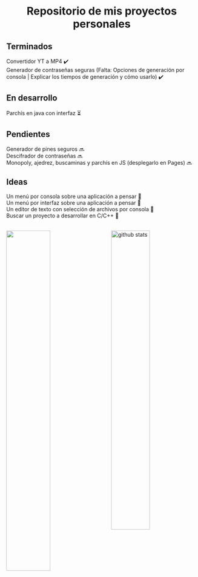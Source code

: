<h1 align="center">Repositorio de mis proyectos personales</h1>

<h2>Terminados</h2>
Convertidor YT a MP4 ✔️<br>
Generador de contraseñas seguras (Falta: Opciones de generación por consola | Explicar los tiempos de generación y cómo usarlo) ✔️<br>

<h2>En desarrollo</h2>
Parchís en java con interfaz ⏳<br>

<h2>Pendientes</h2>
Generador de pines seguros 🔜<br>
Descifrador de contraseñas 🔜<br>
Monopoly, ajedrez, buscaminas y parchís en JS (desplegarlo en Pages) 🔜<br>

<h2>Ideas</h2>
Un menú por consola sobre una aplicación a pensar 💭<br>
Un menú por interfaz sobre una aplicación a pensar 💭<br>
Un editor de texto con selección de archivos por consola 💭<br>
Buscar un proyecto a desarrollar en C/C++ 💭<br> <br>

<img src="https://github-readme-streak-stats.herokuapp.com/?user=uo287577&theme=dark" width="48%" > <img src="https://github-readme-stats.vercel.app/api?username=uo287577&show_icons=true&theme=gotham" alt="github stats" width="45%" align="right"/>
